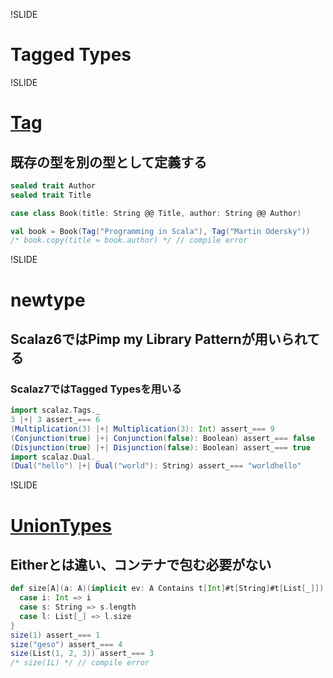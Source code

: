 !SLIDE

# Tagged Types

!SLIDE

# [Tag](http://halcat0x15a.github.com/scalaz/core/target/scala-2.9.2/api/index.html#scalaz.Tag$)

## 既存の型を別の型として定義する

```scala
sealed trait Author
sealed trait Title

case class Book(title: String @@ Title, author: String @@ Author)

val book = Book(Tag("Programming in Scala"), Tag("Martin Odersky"))
/* book.copy(title = book.author) */ // compile error
```

!SLIDE

# newtype

## Scalaz6ではPimp my Library Patternが用いられてる

### Scalaz7ではTagged Typesを用いる

```scala
import scalaz.Tags._
3 |+| 3 assert_=== 6
(Multiplication(3) |+| Multiplication(3): Int) assert_=== 9
(Conjunction(true) |+| Conjunction(false): Boolean) assert_=== false
(Disjunction(true) |+| Disjunction(false): Boolean) assert_=== true
import scalaz.Dual._
(Dual("hello") |+| Dual("world"): String) assert_=== "worldhello"
```

!SLIDE

# [UnionTypes](http://halcat0x15a.github.com/scalaz/core/target/scala-2.9.2/api/index.html#scalaz.UnionTypes$)

## Eitherとは違い、コンテナで包む必要がない

```scala
def size[A](a: A)(implicit ev: A Contains t[Int]#t[String]#t[List[_]]) = a match {
  case i: Int => i
  case s: String => s.length
  case l: List[_] => l.size
}
size(1) assert_=== 1
size("geso") assert_=== 4
size(List(1, 2, 3)) assert_=== 3
/* size(1L) */ // compile error
```
